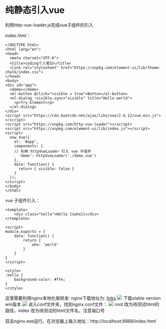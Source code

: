 # 纯静态引入vue

利用http-vue-loader.js完成vue子组件的引入

index.html：
```
<!DOCTYPE html>
<html lang="en">
<head>
  <meta charset="UTF-8">
  <title>coding个人笔记</title>
  <link rel="stylesheet" href="https://unpkg.com/element-ui/lib/theme-chalk/index.css">
</head>
<body>
<div id="app">
  <demo></demo>
  <el-button @click="visible = true">Button</el-button>
  <el-dialog :visible.sync="visible" title="Hello world">
    <p>Try Element</p>
  </el-dialog>
</div>
<script src="https://cdn.bootcdn.net/ajax/libs/vue/2.6.12/vue.min.js"></script>
<script src="https://unpkg.com/http-vue-loader"></script>
<script src="https://unpkg.com/element-ui/lib/index.js"></script>
<script>
  new Vue({
    el: '#app',
    components: {
    // 利用 httpVueLoader 引入 vue 子组件
      'demo': httpVueLoader('./demo.vue')
    },
    data: function() {
      return { visible: false }
    }
  });
</script>
</body>
</html>
```


vue 子组件引入：
```
<template>
    <div class="hello">Hello {{who}}</div>
</template>

<script>
module.exports = {
    data: function() {
        return {
            who: 'world'
        }
    }
}
</script>

<style>
.hello {
    background-color: #ffe;
}
</style>
```

这里需要利用nginx本地化做转发:
nginx下载地址为: [links](http://nginx.org/en/download.html)
![](https://user-images.githubusercontent.com/47686371/202128741-e1e98526-d4a0-4936-bf69-50bc01dca215.png)
下载stable version win版本
![](https://user-images.githubusercontent.com/47686371/202129785-cdeee8d1-4fc6-4e5d-a69e-b809d64eb828.png)
进入conf文件夹，找到nginx.conf文件：
![](https://user-images.githubusercontent.com/47686371/202130791-eb935e9c-59a7-4a6a-9890-e536c714d15e.png)
root 改为待测试html的路径，index 改为待测试的html文件名，注意端口号

双击nginx.exe运行。在浏览器上输入地址：http://localhost:8888/index.html



